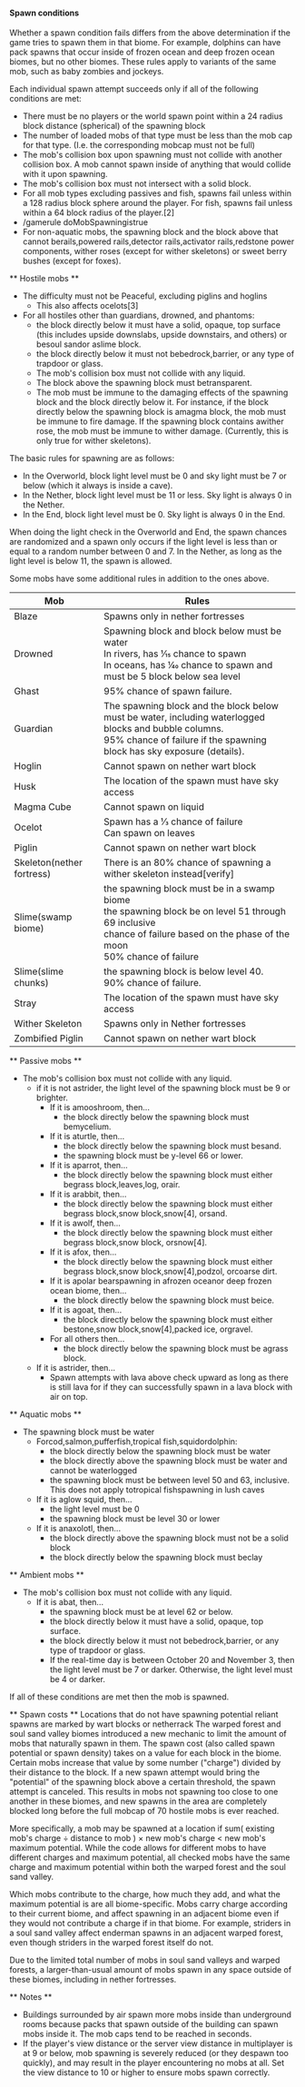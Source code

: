 #### Spawn conditions
Whether a spawn condition fails differs from the above determination if the game tries to spawn them in that biome. For example, dolphins can have pack spawns that occur inside of frozen ocean and deep frozen ocean biomes, but no other biomes. These rules apply to variants of the same mob, such as baby zombies and jockeys.

Each individual spawn attempt succeeds only if all of the following conditions are met:

- There must be no players or the world spawn point within a 24 radius block distance (spherical) of the spawning block
- The number of loaded mobs of that type must be less than the mob cap for that type. (I.e. the corresponding mobcap must not be full)
- The mob's collision box upon spawning must not collide with another collision box. A mob cannot spawn inside of anything that would collide with it upon spawning.
- The mob's collision box must not intersect with a solid block.
- For all mob types excluding passives and fish, spawns fail unless within a 128 radius block sphere around the player. For fish, spawns fail unless within a 64 block radius of the player.[2]
- /gamerule doMobSpawningistrue
- For non-aquatic mobs, the spawning block and the block above that cannot berails,powered rails,detector rails,activator rails,redstone power components, wither roses (except for wither skeletons) or sweet berry bushes (except for foxes).

** Hostile mobs **
- The difficulty must not be Peaceful, excluding piglins and hoglins
	- This also affects ocelots[3]
- For all hostiles other than guardians, drowned, and phantoms:
	- the block directly below it must have a solid, opaque, top surface (this includes upside downslabs, upside downstairs, and others) or besoul sandor aslime block.
	- the block directly below it must not bebedrock,barrier, or any type of trapdoor or glass.
	- The mob's collision box must not collide with any liquid.
	- The block above the spawning block must betransparent.
	- The mob must be immune to the damaging effects of the spawning block and the block directly below it. For instance, if the block directly below the spawning block is amagma block, the mob must be immune to fire damage. If the spawning block contains awither rose, the mob must be immune to wither damage. (Currently, this is only true for wither skeletons).

The basic rules for spawning are as follows:

- In the Overworld, block light level must be 0 and sky light must be 7 or below (which it always is inside a cave).
- In the Nether, block light level must be 11 or less. Sky light is always 0 in the Nether.
- In the End, block light level must be 0. Sky light is always 0 in the End.

When doing the light check in the Overworld and End, the spawn chances are randomized and a spawn only occurs if the light level is less than or equal to a random number between 0 and 7. In the Nether, as long as the light level is below 11, the spawn is allowed.

Some mobs have some additional rules in addition to the ones above.

| Mob                       | Rules                                                                                                                                                                                      |
|---------------------------|--------------------------------------------------------------------------------------------------------------------------------------------------------------------------------------------|
| Blaze                     | Spawns only in nether fortresses<br/>                                                                                                                                                      |
| Drowned                   | Spawning block and block below must be water<br/>In rivers, has 1⁄15 chance to spawn<br/>In oceans, has 1⁄40 chance to spawn and must be 5 block below sea level<br/>                      |
| Ghast                     | 95% chance of spawn failure.<br/>                                                                                                                                                          |
| Guardian                  | The spawning block and the block below must be water, including waterlogged blocks and bubble columns.<br/>95% chance of failure if the spawning block has sky exposure (details).<br/>    |
| Hoglin                    | Cannot spawn on nether wart block<br/>                                                                                                                                                     |
| Husk                      | The location of the spawn must have sky access<br/>                                                                                                                                        |
| Magma Cube                | Cannot spawn on liquid<br/>                                                                                                                                                                |
| Ocelot                    | Spawn has a 1⁄3 chance of failure<br/>Can spawn on leaves<br/>                                                                                                                             |
| Piglin                    | Cannot spawn on nether wart block<br/>                                                                                                                                                     |
| Skeleton(nether fortress) | There is an 80% chance of spawning a wither skeleton instead[verify]<br/>                                                                                                                  |
| Slime(swamp biome)        | the spawning block must be in a swamp biome<br/>the spawning block be on level 51 through 69 inclusive<br/>chance of failure based on the phase of the moon<br/>50% chance of failure<br/> |
| Slime(slime chunks)       | the spawning block is below level 40.<br/>90% chance of failure.<br/>                                                                                                                      |
| Stray                     | The location of the spawn must have sky access<br/>                                                                                                                                        |
| Wither Skeleton           | Spawns only in Nether fortresses<br/>                                                                                                                                                      |
| Zombified Piglin          | Cannot spawn on nether wart block<br/>                                                                                                                                                     |

** Passive mobs **
- The mob's collision box must not collide with any liquid.
	- if it is not astrider, the light level of the spawning block must be 9 or brighter.
		- If it is amooshroom, then...
			- the block directly below the spawning block must bemycelium.
		- If it is aturtle, then...
			- the block directly below the spawning block must besand.
			- the spawning block must be y-level 66 or lower.
		- If it is aparrot, then...
			- the block directly below the spawning block must either begrass block,leaves,log, orair.
		- If it is arabbit, then...
			- the block directly below the spawning block must either begrass block,snow block,snow[4], orsand.
		- If it is awolf, then...
			- the block directly below the spawning block must either begrass block,snow block, orsnow[4].
		- If it is afox, then...
			- the block directly below the spawning block must either begrass block,snow block,snow[4],podzol, orcoarse dirt.
		- If it is apolar bearspawning in afrozen oceanor deep frozen ocean biome, then...
			- the block directly below the spawning block must beice.
		- If it is agoat, then...
			- the block directly below the spawning block must either bestone,snow block,snow[4],packed ice, orgravel.
		- For all others then...
			- the block directly below the spawning block must be agrass block.
	- If it is astrider, then...
		- Spawn attempts with lava above check upward as long as there is still lava for if they can successfully spawn in a lava block with air on top.

** Aquatic mobs **
- The spawning block must be water
	- Forcod,salmon,pufferfish,tropical fish,squidordolphin:
		- the block directly below the spawning block must be water
		- the block directly above the spawning block must be water and cannot be waterlogged
		- the spawning block must be between level 50 and 63, inclusive. This does not apply totropical fishspawning in lush caves
	- If it is aglow squid, then...
		- the light level must be 0
		- the spawning block must be level 30 or lower
	- If it is anaxolotl, then...
		- the block directly above the spawning block must not be a solid block
		- the block directly below the spawning block must beclay

** Ambient mobs **
- The mob's collision box must not collide with any liquid.
	- If it is abat, then...
		- the spawning block must be at level 62 or below.
		- the block directly below it must have a solid, opaque, top surface.
		- the block directly below it must not bebedrock,barrier, or any type of trapdoor or glass.
		- If the real-time day is between October 20 and November 3, then the light level must be 7 or darker. Otherwise, the light level must be 4 or darker.

If all of these conditions are met then the mob is spawned.

** Spawn costs **
Locations that do not have spawning potential reliant spawns are marked by wart blocks or netherrack
The warped forest and soul sand valley biomes introduced a new mechanic to limit the amount of mobs that naturally spawn in them. The spawn cost (also called spawn potential or spawn density) takes on a value for each block in the biome. Certain mobs increase that value by some number ("charge") divided by their distance to the block. If a new spawn attempt would bring the "potential" of the spawning block above a certain threshold, the spawn attempt is canceled. This results in mobs not spawning too close to one another in these biomes, and new spawns in the area are completely blocked long before the full mobcap of 70 hostile mobs is ever reached.

More specifically, a mob may be spawned at a location if sum( existing mob's charge ÷ distance to mob ) × new mob's charge < new mob's maximum potential. While the code allows for different mobs to have different charges and maximum potential, all checked mobs have the same charge and maximum potential within both the warped forest and the soul sand valley.

Which mobs contribute to the charge, how much they add, and what the maximum potential is are all biome-specific. Mobs carry charge according to their current biome, and affect spawning in an adjacent biome even if they would not contribute a charge if in that biome. For example, striders in a soul sand valley affect enderman spawns in an adjacent warped forest, even though striders in the warped forest itself do not.

Due to the limited total number of mobs in soul sand valleys and warped forests, a larger-than-usual amount of mobs spawn in any space outside of these biomes, including in nether fortresses.

** Notes **
- Buildings surrounded by air spawn more mobs inside than underground rooms because packs that spawn outside of the building can spawn mobs inside it. The mob caps tend to be reached in seconds.
- If the player's view distance or the server view distance in multiplayer is at 9 or below, mob spawning is severely reduced (or they despawn too quickly), and may result in the player encountering no mobs at all. Set the view distance to 10 or higher to ensure mobs spawn correctly.

